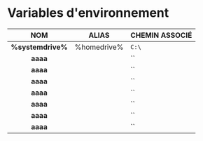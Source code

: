 # Variables d'environnement

|NOM|ALIAS|CHEMIN ASSOCIÉ|
|:--:|:--:|:--|
|**%systemdrive%**|%homedrive%|`C:\`|
|**aaaa**||``|
|**aaaa**||``|
|**aaaa**||``|
|**aaaa**||``|
|**aaaa**||``|
|**aaaa**||``|
|**aaaa**||``|
